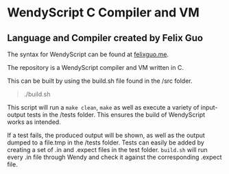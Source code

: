 # WendyScript C Compiler and VM
## Language and Compiler created by Felix Guo

The syntax for WendyScript can be found at [felixguo.me](http://felixguo.me/wendy).

The repository is a WendyScript compiler and VM written in C. 

This can be built by using the build.sh file found in the /src folder.

> ./build.sh

This script will run a `make clean`, `make` as well as execute a variety of input-output tests in the /tests folder.
This ensures the build of WendyScript works as intended.

If a test fails, the produced output will be shown, as well as the output dumped to a file.tmp in the /tests folder. Tests can easily be added by creating a set of .in and .expect files in the test folder. `build.sh` will run every .in file through Wendy and check it against the corresponding .expect file.
